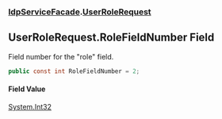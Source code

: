 ### [IdpServiceFacade](../index.md 'IdpServiceFacade').[UserRoleRequest](index.md 'IdpServiceFacade\.UserRoleRequest')

## UserRoleRequest\.RoleFieldNumber Field

Field number for the "role" field\.

```csharp
public const int RoleFieldNumber = 2;
```

#### Field Value
[System\.Int32](https://learn.microsoft.com/en-us/dotnet/api/system.int32 'System\.Int32')